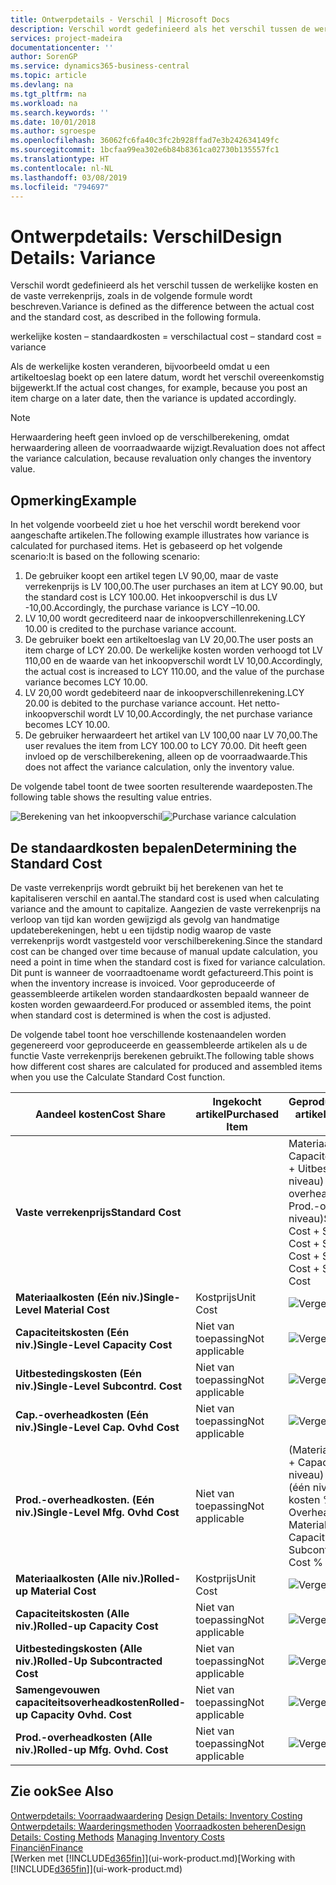 ```yaml
---
title: Ontwerpdetails - Verschil | Microsoft Docs
description: Verschil wordt gedefinieerd als het verschil tussen de werkelijke kosten en de vaste verrekenprijs, zoals in de volgende formule wordt beschreven.
services: project-madeira
documentationcenter: ''
author: SorenGP
ms.service: dynamics365-business-central
ms.topic: article
ms.devlang: na
ms.tgt_pltfrm: na
ms.workload: na
ms.search.keywords: ''
ms.date: 10/01/2018
ms.author: sgroespe
ms.openlocfilehash: 36062fc6fa40c3fc2b928ffad7e3b242634149fc
ms.sourcegitcommit: 1bcfaa99ea302e6b84b8361ca02730b135557fc1
ms.translationtype: HT
ms.contentlocale: nl-NL
ms.lasthandoff: 03/08/2019
ms.locfileid: "794697"
---
```

# <a name="design-details-variance"></a><span data-ttu-id="293db-103">Ontwerpdetails: Verschil</span><span class="sxs-lookup"><span data-stu-id="293db-103">Design Details: Variance</span></span>
<span data-ttu-id="293db-104">Verschil wordt gedefinieerd als het verschil tussen de werkelijke kosten en de vaste verrekenprijs, zoals in de volgende formule wordt beschreven.</span><span class="sxs-lookup"><span data-stu-id="293db-104">Variance is defined as the difference between the actual cost and the standard cost, as described in the following formula.</span></span>  

 <span data-ttu-id="293db-105">werkelijke kosten – standaardkosten = verschil</span><span class="sxs-lookup"><span data-stu-id="293db-105">actual cost – standard cost = variance</span></span>  

 <span data-ttu-id="293db-106">Als de werkelijke kosten veranderen, bijvoorbeeld omdat u een artikeltoeslag boekt op een latere datum, wordt het verschil overeenkomstig bijgewerkt.</span><span class="sxs-lookup"><span data-stu-id="293db-106">If the actual cost changes, for example, because you post an item charge on a later date, then the variance is updated accordingly.</span></span>  

> [!NOTE]  
>  <span data-ttu-id="293db-107">Herwaardering heeft geen invloed op de verschilberekening, omdat herwaardering alleen de voorraadwaarde wijzigt.</span><span class="sxs-lookup"><span data-stu-id="293db-107">Revaluation does not affect the variance calculation, because revaluation only changes the inventory value.</span></span>  

## <a name="example"></a><span data-ttu-id="293db-108">Opmerking</span><span class="sxs-lookup"><span data-stu-id="293db-108">Example</span></span>  
 <span data-ttu-id="293db-109">In het volgende voorbeeld ziet u hoe het verschil wordt berekend voor aangeschafte artikelen.</span><span class="sxs-lookup"><span data-stu-id="293db-109">The following example illustrates how variance is calculated for purchased items.</span></span> <span data-ttu-id="293db-110">Het is gebaseerd op het volgende scenario:</span><span class="sxs-lookup"><span data-stu-id="293db-110">It is based on the following scenario:</span></span>  

1.  <span data-ttu-id="293db-111">De gebruiker koopt een artikel tegen LV 90,00, maar de vaste verrekenprijs is LV 100,00.</span><span class="sxs-lookup"><span data-stu-id="293db-111">The user purchases an item at LCY 90.00, but the standard cost is LCY 100.00.</span></span> <span data-ttu-id="293db-112">Het inkoopverschil is dus LV -10,00.</span><span class="sxs-lookup"><span data-stu-id="293db-112">Accordingly, the purchase variance is LCY –10.00.</span></span>  
2.  <span data-ttu-id="293db-113">LV 10,00 wordt gecrediteerd naar de inkoopverschillenrekening.</span><span class="sxs-lookup"><span data-stu-id="293db-113">LCY 10.00 is credited to the purchase variance account.</span></span>  
3.  <span data-ttu-id="293db-114">De gebruiker boekt een artikeltoeslag van LV 20,00.</span><span class="sxs-lookup"><span data-stu-id="293db-114">The user posts an item charge of LCY 20.00.</span></span> <span data-ttu-id="293db-115">De werkelijke kosten worden verhoogd tot LV 110,00 en de waarde van het inkoopverschil wordt LV 10,00.</span><span class="sxs-lookup"><span data-stu-id="293db-115">Accordingly, the actual cost is increased to LCY 110.00, and the value of the purchase variance becomes LCY 10.00.</span></span>  
4.  <span data-ttu-id="293db-116">LV 20,00 wordt gedebiteerd naar de inkoopverschillenrekening.</span><span class="sxs-lookup"><span data-stu-id="293db-116">LCY 20.00 is debited to the purchase variance account.</span></span> <span data-ttu-id="293db-117">Het netto-inkoopverschil wordt LV 10,00.</span><span class="sxs-lookup"><span data-stu-id="293db-117">Accordingly, the net purchase variance becomes LCY 10.00.</span></span>  
5.  <span data-ttu-id="293db-118">De gebruiker herwaardeert het artikel van LV 100,00 naar LV 70,00.</span><span class="sxs-lookup"><span data-stu-id="293db-118">The user revalues the item from LCY 100.00 to LCY 70.00.</span></span> <span data-ttu-id="293db-119">Dit heeft geen invloed op de verschilberekening, alleen op de voorraadwaarde.</span><span class="sxs-lookup"><span data-stu-id="293db-119">This does not affect the variance calculation, only the inventory value.</span></span>  

 <span data-ttu-id="293db-120">De volgende tabel toont de twee soorten resulterende waardeposten.</span><span class="sxs-lookup"><span data-stu-id="293db-120">The following table shows the resulting value entries.</span></span>  

 <span data-ttu-id="293db-121">![Berekening van het inkoopverschil](media/design_details_inventory_costing_11_purchase_variance.png "Berekening van het inkoopverschil")</span><span class="sxs-lookup"><span data-stu-id="293db-121">![Purchase variance calculation](media/design_details_inventory_costing_11_purchase_variance.png "Purchase variance calculation")</span></span>  

## <a name="determining-the-standard-cost"></a><span data-ttu-id="293db-122">De standaardkosten bepalen</span><span class="sxs-lookup"><span data-stu-id="293db-122">Determining the Standard Cost</span></span>  
 <span data-ttu-id="293db-123">De vaste verrekenprijs wordt gebruikt bij het berekenen van het te kapitaliseren verschil en aantal.</span><span class="sxs-lookup"><span data-stu-id="293db-123">The standard cost is used when calculating variance and the amount to capitalize.</span></span> <span data-ttu-id="293db-124">Aangezien de vaste verrekenprijs na verloop van tijd kan worden gewijzigd als gevolg van handmatige updateberekeningen, hebt u een tijdstip nodig waarop de vaste verrekenprijs wordt vastgesteld voor verschilberekening.</span><span class="sxs-lookup"><span data-stu-id="293db-124">Since the standard cost can be changed over time because of manual update calculation, you need a point in time when the standard cost is fixed for variance calculation.</span></span> <span data-ttu-id="293db-125">Dit punt is wanneer de voorraadtoename wordt gefactureerd.</span><span class="sxs-lookup"><span data-stu-id="293db-125">This point is when the inventory increase is invoiced.</span></span> <span data-ttu-id="293db-126">Voor geproduceerde of geassembleerde artikelen worden standaardkosten bepaald wanneer de kosten worden gewaardeerd.</span><span class="sxs-lookup"><span data-stu-id="293db-126">For produced or assembled items, the point when standard cost is determined is when the cost is adjusted.</span></span>  

 <span data-ttu-id="293db-127">De volgende tabel toont hoe verschillende kostenaandelen worden gegenereerd voor geproduceerde en geassembleerde artikelen als u de functie Vaste verrekenprijs berekenen gebruikt.</span><span class="sxs-lookup"><span data-stu-id="293db-127">The following table shows how different cost shares are calculated for produced and assembled items when you use the Calculate Standard Cost function.</span></span>  

|<span data-ttu-id="293db-128">Aandeel kosten</span><span class="sxs-lookup"><span data-stu-id="293db-128">Cost Share</span></span>|<span data-ttu-id="293db-129">Ingekocht artikel</span><span class="sxs-lookup"><span data-stu-id="293db-129">Purchased Item</span></span>|<span data-ttu-id="293db-130">Geproduceerd/geassembleerd artikel</span><span class="sxs-lookup"><span data-stu-id="293db-130">Produced/Assembled Item</span></span>|  
|----------------|--------------------|------------------------------|  
|<span data-ttu-id="293db-131">**Vaste verrekenprijs**</span><span class="sxs-lookup"><span data-stu-id="293db-131">**Standard Cost**</span></span>||<span data-ttu-id="293db-132">Materiaalkosten (één niveau) + Capaciteitskosten (één niveau) + Uitbestedingskosten (één niveau) + Cap.-overheadkosten (één niveau) + Prod.-overheadkosten (één niveau)</span><span class="sxs-lookup"><span data-stu-id="293db-132">Single-Level Material Cost + Single-Level Capacity Cost + Single-Level Subcontrd. Cost + Single-Level Cap. Ovhd. Cost + Single-Level Mfg. Ovhd. Cost</span></span>|  
|<span data-ttu-id="293db-133">**Materiaalkosten (Eén niv.)**</span><span class="sxs-lookup"><span data-stu-id="293db-133">**Single-Level Material Cost**</span></span>|<span data-ttu-id="293db-134">Kostprijs</span><span class="sxs-lookup"><span data-stu-id="293db-134">Unit Cost</span></span>|<span data-ttu-id="293db-135">![Vergelijking 1](media/design_details_inventory_costing_11_equation_1.png "Vergelijking 1")</span><span class="sxs-lookup"><span data-stu-id="293db-135">![Equation 1](media/design_details_inventory_costing_11_equation_1.png "Equation 1")</span></span>|  
|<span data-ttu-id="293db-136">**Capaciteitskosten (Eén niv.)**</span><span class="sxs-lookup"><span data-stu-id="293db-136">**Single-Level Capacity Cost**</span></span>|<span data-ttu-id="293db-137">Niet van toepassing</span><span class="sxs-lookup"><span data-stu-id="293db-137">Not applicable</span></span>|<span data-ttu-id="293db-138">![Vergelijking 2](media/design_details_inventory_costing_11_equation_2.png "Vergelijking 2")</span><span class="sxs-lookup"><span data-stu-id="293db-138">![Equation 2](media/design_details_inventory_costing_11_equation_2.png "Equation 2")</span></span>|  
|<span data-ttu-id="293db-139">**Uitbestedingskosten (Eén niv.)**</span><span class="sxs-lookup"><span data-stu-id="293db-139">**Single-Level Subcontrd. Cost**</span></span>|<span data-ttu-id="293db-140">Niet van toepassing</span><span class="sxs-lookup"><span data-stu-id="293db-140">Not applicable</span></span>|<span data-ttu-id="293db-141">![Vergelijking 3](media/design_details_inventory_costing_11_equation_3.png "Vergelijking 3")</span><span class="sxs-lookup"><span data-stu-id="293db-141">![Equation 3](media/design_details_inventory_costing_11_equation_3.png "Equation 3")</span></span>|  
|<span data-ttu-id="293db-142">**Cap.-overheadkosten (Eén niv.)**</span><span class="sxs-lookup"><span data-stu-id="293db-142">**Single-Level Cap. Ovhd Cost**</span></span>|<span data-ttu-id="293db-143">Niet van toepassing</span><span class="sxs-lookup"><span data-stu-id="293db-143">Not applicable</span></span>|<span data-ttu-id="293db-144">![Vergelijking 4](media/design_details_inventory_costing_11_equation_4.png "Vergelijking 4")</span><span class="sxs-lookup"><span data-stu-id="293db-144">![Equation 4](media/design_details_inventory_costing_11_equation_4.png "Equation 4")</span></span>|  
|<span data-ttu-id="293db-145">**Prod.-overheadkosten. (Eén niv.)**</span><span class="sxs-lookup"><span data-stu-id="293db-145">**Single-Level Mfg. Ovhd Cost**</span></span>|<span data-ttu-id="293db-146">Niet van toepassing</span><span class="sxs-lookup"><span data-stu-id="293db-146">Not applicable</span></span>|<span data-ttu-id="293db-147">(Materiaalkosten (één niveau) + Capaciteitskosten (één niveau) + Uitbestedingskosten (één niveau)) \* Indirecte kosten % / 100 + Overheadtarief</span><span class="sxs-lookup"><span data-stu-id="293db-147">(Single-Level Material Cost + Single-Level Capacity Cost + Single-Level Subcontrd. Cost) \* Indirect Cost % / 100 + Overhead Rate</span></span>|  
|<span data-ttu-id="293db-148">**Materiaalkosten (Alle niv.)**</span><span class="sxs-lookup"><span data-stu-id="293db-148">**Rolled-up Material Cost**</span></span>|<span data-ttu-id="293db-149">Kostprijs</span><span class="sxs-lookup"><span data-stu-id="293db-149">Unit Cost</span></span>|<span data-ttu-id="293db-150">![Vergelijking 5](media/design_details_inventory_costing_11_equation_5.png "Vergelijking 5")</span><span class="sxs-lookup"><span data-stu-id="293db-150">![Equation 5](media/design_details_inventory_costing_11_equation_5.png "Equation 5")</span></span>|  
|<span data-ttu-id="293db-151">**Capaciteitskosten (Alle niv.)**</span><span class="sxs-lookup"><span data-stu-id="293db-151">**Rolled-up Capacity Cost**</span></span>|<span data-ttu-id="293db-152">Niet van toepassing</span><span class="sxs-lookup"><span data-stu-id="293db-152">Not applicable</span></span>|<span data-ttu-id="293db-153">![Vergelijking 6](media/design_details_inventory_costing_11_equation_6.png "Vergelijking 6")</span><span class="sxs-lookup"><span data-stu-id="293db-153">![Equation 6](media/design_details_inventory_costing_11_equation_6.png "Equation 6")</span></span>|  
|<span data-ttu-id="293db-154">**Uitbestedingskosten (Alle niv.)**</span><span class="sxs-lookup"><span data-stu-id="293db-154">**Rolled-Up Subcontracted Cost**</span></span>|<span data-ttu-id="293db-155">Niet van toepassing</span><span class="sxs-lookup"><span data-stu-id="293db-155">Not applicable</span></span>|<span data-ttu-id="293db-156">![Vergelijking 7](media/design_details_inventory_costing_11_equation_7.png "Vergelijking 7")</span><span class="sxs-lookup"><span data-stu-id="293db-156">![Equation 7](media/design_details_inventory_costing_11_equation_7.png "Equation 7")</span></span>|  
|<span data-ttu-id="293db-157">**Samengevouwen capaciteitsoverheadkosten**</span><span class="sxs-lookup"><span data-stu-id="293db-157">**Rolled-up Capacity Ovhd. Cost**</span></span>|<span data-ttu-id="293db-158">Niet van toepassing</span><span class="sxs-lookup"><span data-stu-id="293db-158">Not applicable</span></span>|<span data-ttu-id="293db-159">![Vergelijking 8](media/design_details_inventory_costing_11_equation_8.png "Vergelijking 8")</span><span class="sxs-lookup"><span data-stu-id="293db-159">![Equation 8](media/design_details_inventory_costing_11_equation_8.png "Equation 8")</span></span>|  
|<span data-ttu-id="293db-160">**Prod.-overheadkosten (Alle niv.)**</span><span class="sxs-lookup"><span data-stu-id="293db-160">**Rolled-up Mfg. Ovhd. Cost**</span></span>|<span data-ttu-id="293db-161">Niet van toepassing</span><span class="sxs-lookup"><span data-stu-id="293db-161">Not applicable</span></span>|<span data-ttu-id="293db-162">![Vergelijking 9](media/design_details_inventory_costing_11_equation_9.png "Vergelijking 9")</span><span class="sxs-lookup"><span data-stu-id="293db-162">![Equation 9](media/design_details_inventory_costing_11_equation_9.png "Equation 9")</span></span>|  

## <a name="see-also"></a><span data-ttu-id="293db-163">Zie ook</span><span class="sxs-lookup"><span data-stu-id="293db-163">See Also</span></span>  
 <span data-ttu-id="293db-164">[Ontwerpdetails: Voorraadwaardering](design-details-inventory-costing.md) </span><span class="sxs-lookup"><span data-stu-id="293db-164">[Design Details: Inventory Costing](design-details-inventory-costing.md) </span></span>  
 <span data-ttu-id="293db-165">[Ontwerpdetails: Waarderingsmethoden](design-details-costing-methods.md) [Voorraadkosten beheren](finance-manage-inventory-costs.md)</span><span class="sxs-lookup"><span data-stu-id="293db-165">[Design Details: Costing Methods](design-details-costing-methods.md) [Managing Inventory Costs](finance-manage-inventory-costs.md)</span></span>  
 [<span data-ttu-id="293db-166">Financiën</span><span class="sxs-lookup"><span data-stu-id="293db-166">Finance</span></span>](finance.md)  
 <span data-ttu-id="293db-167">[Werken met [!INCLUDE[d365fin](includes/d365fin_md.md)]](ui-work-product.md)</span><span class="sxs-lookup"><span data-stu-id="293db-167">[Working with [!INCLUDE[d365fin](includes/d365fin_md.md)]](ui-work-product.md)</span></span>
